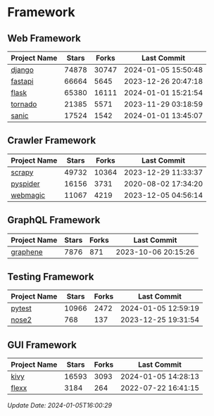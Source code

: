 # Framework

## Web Framework
| Project Name | Stars | Forks | Last Commit |
| ------------ | ----- | ----- | ----------- |
| [django](https://github.com/django/django) | 74878 | 30747 | 2024-01-05 15:50:48 |
| [fastapi](https://github.com/tiangolo/fastapi) | 66664 | 5645 | 2023-12-26 20:47:18 |
| [flask](https://github.com/pallets/flask) | 65380 | 16111 | 2024-01-01 15:21:54 |
| [tornado](https://github.com/tornadoweb/tornado) | 21385 | 5571 | 2023-11-29 03:18:59 |
| [sanic](https://github.com/sanic-org/sanic) | 17524 | 1542 | 2024-01-01 13:45:07 |

## Crawler Framework
| Project Name | Stars | Forks | Last Commit |
| ------------ | ----- | ----- | ----------- |
| [scrapy](https://github.com/scrapy/scrapy) | 49732 | 10364 | 2023-12-29 11:33:37 |
| [pyspider](https://github.com/binux/pyspider) | 16156 | 3731 | 2020-08-02 17:34:20 |
| [webmagic](https://github.com/code4craft/webmagic) | 11067 | 4219 | 2023-12-05 04:56:14 |

## GraphQL Framework
| Project Name | Stars | Forks | Last Commit |
| ------------ | ----- | ----- | ----------- |
| [graphene](https://github.com/graphql-python/graphene) | 7876 | 871 | 2023-10-06 20:15:26 |

## Testing Framework
| Project Name | Stars | Forks | Last Commit |
| ------------ | ----- | ----- | ----------- |
| [pytest](https://github.com/pytest-dev/pytest) | 10966 | 2472 | 2024-01-05 12:59:19 |
| [nose2](https://github.com/nose-devs/nose2) | 768 | 137 | 2023-12-25 19:31:54 |

## GUI Framework
| Project Name | Stars | Forks | Last Commit |
| ------------ | ----- | ----- | ----------- |
| [kivy](https://github.com/kivy/kivy) | 16593 | 3093 | 2024-01-05 14:28:13 |
| [flexx](https://github.com/flexxui/flexx) | 3184 | 264 | 2022-07-22 16:41:15 |

*Update Date: 2024-01-05T16:00:29*